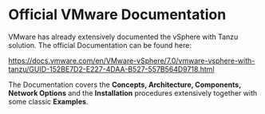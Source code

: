 # Official VMware Documentation

VMware has already extensively documented the vSphere with Tanzu solution. 
The official Documentation can be found here:

https://docs.vmware.com/en/VMware-vSphere/7.0/vmware-vsphere-with-tanzu/GUID-152BE7D2-E227-4DAA-B527-557B564D9718.html

The Documentation covers the **Concepts, Architecture, Components, Network Options** and the **Installation** procedures extensively together with some classic **Examples**. 